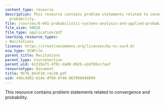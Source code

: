 ```yaml
---
content_type: resource
description: This resource contains problem statements related to convergence and
  probability.
file: /courses/6-041-probabilistic-systems-analysis-and-applied-probability-fall-2010/44bcdd8261dedf60074b86706b946899_MIT6_041F10_rec20.pdf
file_size: 50826
file_type: application/pdf
learning_resource_types:
- Recitations
license: https://creativecommons.org/licenses/by-nc-sa/4.0/
ocw_type: OCWFile
parent_title: Recitations
parent_type: CourseSection
parent_uid: 61319af1-4f0c-da08-892b-a16f98cc7ae7
resourcetype: Document
title: MIT6_041F10_rec20.pdf
uid: 44bcdd82-61de-df60-074b-86706b946899
---
```

This resource contains problem statements related to convergence and probability.